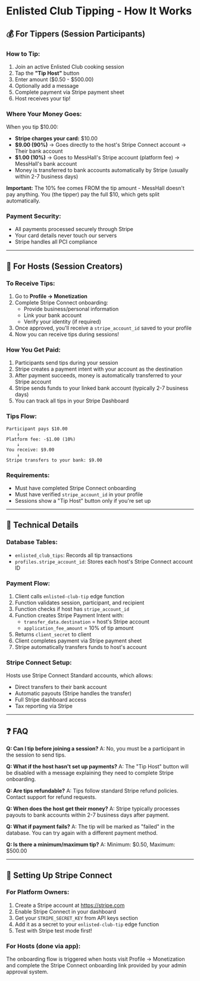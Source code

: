 # Enlisted Club Tipping - How It Works

## 💰 For Tippers (Session Participants)

### How to Tip:
1. Join an active Enlisted Club cooking session
2. Tap the **"Tip Host"** button
3. Enter amount ($0.50 - $500.00)
4. Optionally add a message
5. Complete payment via Stripe payment sheet
6. Host receives your tip!

### Where Your Money Goes:
When you tip $10.00:
- **Stripe charges your card:** $10.00
- **$9.00 (90%)** → Goes directly to the host's Stripe Connect account → Their bank account
- **$1.00 (10%)** → Goes to MessHall's Stripe account (platform fee) → MessHall's bank account
- Money is transferred to bank accounts automatically by Stripe (usually within 2-7 business days)

**Important:** The 10% fee comes FROM the tip amount - MessHall doesn't pay anything. You (the tipper) pay the full $10, which gets split automatically.

### Payment Security:
- All payments processed securely through Stripe
- Your card details never touch our servers
- Stripe handles all PCI compliance

---

## 🎯 For Hosts (Session Creators)

### To Receive Tips:
1. Go to **Profile → Monetization**
2. Complete Stripe Connect onboarding:
   - Provide business/personal information
   - Link your bank account
   - Verify your identity (if required)
3. Once approved, you'll receive a `stripe_account_id` saved to your profile
4. Now you can receive tips during sessions!

### How You Get Paid:
1. Participants send tips during your session
2. Stripe creates a payment intent with your account as the destination
3. After payment succeeds, money is automatically transferred to your Stripe account
4. Stripe sends funds to your linked bank account (typically 2-7 business days)
5. You can track all tips in your Stripe Dashboard

### Tips Flow:
```
Participant pays $10.00
    ↓
Platform fee: -$1.00 (10%)
    ↓
You receive: $9.00
    ↓
Stripe transfers to your bank: $9.00
```

### Requirements:
- Must have completed Stripe Connect onboarding
- Must have verified `stripe_account_id` in your profile
- Sessions show a "Tip Host" button only if you're set up

---

## 🔧 Technical Details

### Database Tables:
- `enlisted_club_tips`: Records all tip transactions
- `profiles.stripe_account_id`: Stores each host's Stripe Connect account ID

### Payment Flow:
1. Client calls `enlisted-club-tip` edge function
2. Function validates session, participant, and recipient
3. Function checks if host has `stripe_account_id`
4. Function creates Stripe Payment Intent with:
   - `transfer_data.destination` = host's Stripe account
   - `application_fee_amount` = 10% of tip amount
5. Returns `client_secret` to client
6. Client completes payment via Stripe payment sheet
7. Stripe automatically transfers funds to host's account

### Stripe Connect Setup:
Hosts use Stripe Connect Standard accounts, which allows:
- Direct transfers to their bank account
- Automatic payouts (Stripe handles the transfer)
- Full Stripe dashboard access
- Tax reporting via Stripe

---

## ❓ FAQ

**Q: Can I tip before joining a session?**
A: No, you must be a participant in the session to send tips.

**Q: What if the host hasn't set up payments?**
A: The "Tip Host" button will be disabled with a message explaining they need to complete Stripe onboarding.

**Q: Are tips refundable?**
A: Tips follow standard Stripe refund policies. Contact support for refund requests.

**Q: When does the host get their money?**
A: Stripe typically processes payouts to bank accounts within 2-7 business days after payment.

**Q: What if payment fails?**
A: The tip will be marked as "failed" in the database. You can try again with a different payment method.

**Q: Is there a minimum/maximum tip?**
A: Minimum: $0.50, Maximum: $500.00

---

## 🚀 Setting Up Stripe Connect

### For Platform Owners:
1. Create a Stripe account at https://stripe.com
2. Enable Stripe Connect in your dashboard
3. Get your `STRIPE_SECRET_KEY` from API keys section
4. Add it as a secret to your `enlisted-club-tip` edge function
5. Test with Stripe test mode first!

### For Hosts (done via app):
The onboarding flow is triggered when hosts visit Profile → Monetization and complete the Stripe Connect onboarding link provided by your admin approval system.


